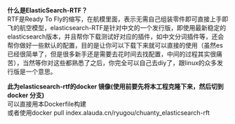 **什么是ElasticSearch-RTF？** <br/>
RTF是Ready To Fly的缩写，在航模里面，表示无需自己组装零件即可直接上手即飞的航空模型，elasticsearch-RTF是针对中文的一个发行版，即使用最新稳定的elasticsearch版本，并且帮你下载测试好对应的插件，如中文分词插件等，还会帮你做好一些默认的配置，目的是让你可以下载下来就可以直接的使用（虽然es已经很简单了，但是很多新手还是需要去花时间去找配置，中间的过程其实很痛苦），当然等你对这些都熟悉了之后，你完全可以自己去diy了，跟linux的众多发行版是一个意思。

**此为elasticsearch-rtf的docker 镜像(使用前要先将本工程克隆下来，然后切到docker 分支)** <br/>
可以直接用本Dockerfile构建<br/>
或者使用docker pull index.alauda.cn/ryugou/chuanty_elasticsearch-rft
